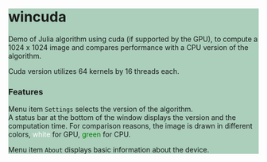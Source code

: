 <div style="background:#abcfbb">

# wincuda

Demo of Julia algorithm using cuda (if supported by the GPU), to compute a 1024 x 1024 image and compares performance with a CPU version of the algorithm.

Cuda version utilizes 64 kernels by 16 threads each.

### Features

Menu item `Settings` selects the version of the algorithm.<br>
A status bar at the bottom of the window displays the version and the computation time. For comparison reasons, the image is drawn in different colors, <span style="color:white">white</span> for GPU,
<span style="color:green">green</span> for CPU.<br>

Menu item `About` displays basic information about the device.

